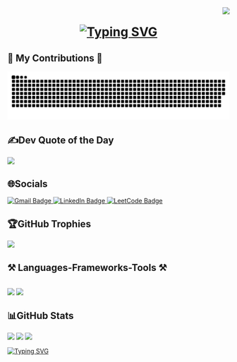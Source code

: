 <img align="right" src="https://visitor-badge.laobi.icu/badge?page_id=A-lesaca.A-lesaca" />

<h1 align="center">
<a href="https://git.io/typing-svg"><img src="https://readme-typing-svg.demolab.com?font=Fira+Code&size=30&pause=1000&width=435&lines=Hi+I'm+Angelo+Lesaca%F0%9F%91%8B" alt="Typing SVG" /></a>


## 🐍 My Contributions 🐍
![snake gif](https://github.com/A-lesaca/A-lesaca/blob/output/github-snake-dark.svg)

<!-- Proudly created with GPRM ( https://gprm.itsvg.in ) -->
## ✍️Dev Quote of the Day
![](https://quotes-github-readme.vercel.app/api?type=horizontal&theme=radical)


## 🌐Socials
<div align="left"> 
  <a href="mailto:lesaacangelobusiness@gmail.com">
    <img src="https://img.shields.io/badge/Gmail-D14836?logo=gmail&logoColor=white" alt="Gmail Badge" />
  </a>

  <a href="https://www.linkedin.com/in/angelo-lesaca-231ab3323" target="_blank">
    <img src="https://img.shields.io/badge/LinkedIn-%230077B5.svg?logo=linkedin&logoColor=white" alt="LinkedIn Badge" />
  </a>

  <a href="https://leetcode.com/a_lesaca1/" target="_blank">
    <img src="https://img.shields.io/badge/LeetCode-FFA116?logo=leetcode&logoColor=black" alt="LeetCode Badge" />
  </a>
</div>


 ## 🏆GitHub Trophies
![](https://github-profile-trophy.vercel.app/?username=A-lesaca&theme=radical&no-frame=false&no-bg=true&margin-w=4)

 
<h2 align="left">⚒️ Languages-Frameworks-Tools ⚒️</h2>
<br/>
<div align="left">
    <img src="https://skillicons.dev/icons?i=html,vscode,github,notion" />
    <img src="https://skillicons.dev/icons?i=,python,java,mysql," /><br>
</div>


## 📊GitHub Stats
![](https://github-readme-stats.vercel.app/api?username=A-lesaca&theme=dark&hide_border=false&include_all_commits=false&count_private=false)
![](https://github-readme-streak-stats.herokuapp.com/?user=A-lesaca&theme=dark&hide_border=false)
![](https://github-readme-stats.vercel.app/api/top-langs/?username=A-lesaca&theme=dark&hide_border=false&include_all_commits=false&count_private=false&layout=compact)

<a href="https://git.io/typing-svg"><img src="https://readme-typing-svg.demolab.com?font=Fira+Code&size=30&pause=1000&width=435&lines=Thanks+for+visiting" alt="Typing SVG" /></a>



